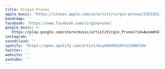```yaml
---
title: Virgin Prunes
apple_music: 'https://itunes.apple.com/us/artist/virgin-prunes/23533513'
bandcamp: ''
facebook: 'https://www.facebook.com/virginprunes'
google_music: >-
   https://play.google.com/store/music/artist/Virgin_Prunes?id=Ausmmh47mtvbcsihevyqhohwjka
instagram: ''
soundcloud: ''
spotify: 'https://open.spotify.com/artist/4xymX6VDkZXYtx15QNfV9o'
twitter: ''
website: ''
youtube: ''
---
```

